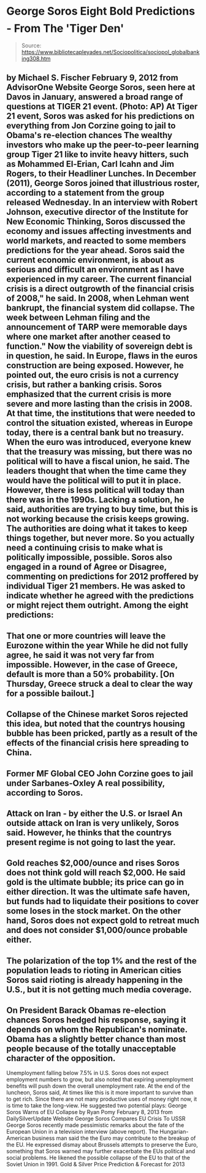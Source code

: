 # George Soros Eight Bold Predictions - From The 'Tiger Den'

> Source: https://www.bibliotecapleyades.net/Sociopolitica/sociopol_globalbanking308.htm

by Michael S. Fischer
February 9, 2012
from
AdvisorOne Website
George Soros, seen here at
Davos in January,
answered a broad range of
questions at TIGER 21 event.
(Photo: AP)
At Tiger 21 event,
Soros was asked for his predictions on
everything
from Jon Corzine going to jail to
Obama's re-election chances
The wealthy investors who make up the
peer-to-peer learning group Tiger 21 like to invite heavy hitters, such as
Mohammed El-Erian, Carl Icahn and Jim Rogers, to their Headliner Lunches.
In December (2011),
George Soros joined that
illustrious roster, according to a statement from the group released
Wednesday.
In an interview with Robert Johnson, executive
director of the
Institute for New Economic Thinking, Soros discussed the economy and
issues affecting investments and world markets, and reacted to some members
predictions for the year ahead.
Soros said the current economic environment,
is about as serious and difficult an
environment as I have experienced in my career. The current financial
crisis is a direct outgrowth of the financial crisis of 2008," he said.
In 2008, when Lehman went bankrupt, the
financial system did collapse. The week between Lehman filing and the
announcement of TARP were memorable days where one market after another
ceased to function."
Now the viability of sovereign debt is in
question, he said. In Europe, flaws in the euros construction are being
exposed.
However, he pointed out, the euro crisis is not
a currency crisis, but rather a banking crisis. Soros emphasized that the
current crisis is more severe and more lasting than the crisis in 2008.
At that time, the institutions that were needed
to control the situation existed, whereas in Europe today, there is a
central bank but no treasury.
When the euro was introduced, everyone knew
that the treasury was missing, but there was no political will to have a
fiscal union, he said.
The leaders thought that when the time came
they would have the political will to put it in place. However, there is
less political will today than there was in the 1990s.
Lacking a solution, he said, authorities are
trying to buy time, but this is not working because the crisis keeps
growing.
The authorities are doing what it takes to
keep things together, but never more. So you actually need a continuing
crisis to make what is politically impossible, possible.
Soros also engaged in a round of Agree or
Disagree, commenting on predictions for 2012 proffered by individual
Tiger 21 members. He
was asked to indicate whether he agreed with the predictions or might reject
them outright.
Among the
eight predictions:
-
That
one or more countries will leave the Eurozone within the year
While he did not fully agree, he said it
was not very far from impossible.
However, in the case of Greece,
default is more than a 50% probability. [On Thursday,
Greece struck a deal to clear the way for a possible bailout.]
-
Collapse of the Chinese market
Soros rejected this idea, but noted that
the countrys housing bubble has been pricked, partly as a result of
the effects of the financial crisis here spreading to China.
-
Former
MF Global CEO
John Corzine goes to jail under
Sarbanes-Oxley
A real possibility, according to Soros.
-
Attack on Iran - by either the U.S. or Israel
An outside
attack on Iran is very
unlikely, Soros said. However, he thinks that the countrys present
regime is not going to last the year.
-
Gold
reaches $2,000/ounce and rises
Soros does not think gold will reach
$2,000.
He said gold is the ultimate bubble; its
price can go in either direction. It was the ultimate safe haven,
but funds had to liquidate their positions to cover some loses in
the stock market.
On the other hand, Soros does not expect
gold to retreat much and does not consider $1,000/ounce probable
either.
-
The polarization of the top 1% and the rest of the population leads
to rioting in American cities
Soros said rioting is already happening
in the U.S., but it is not getting much
media coverage.
-
On
President Barack Obamas re-election chances
Soros hedged his response, saying it
depends on whom the Republican's nominate.
Obama has a slightly better chance
than most people because of the totally unacceptable character
of the opposition.
-
Unemployment falling below 7.5% in U.S.
Soros does not expect employment numbers
to grow, but also noted that expiring unemployment benefits will
push down the overall unemployment rate.
At the end of the luncheon, Soros said,
At times like this is it more important to
survive than to get rich. Since there are not many productive uses of
money right now, it is time to take the long-view.
He suggested two potential plays:
George Soros Warns of EU Collapse
by Ryan Pomy
February 8, 2013
from
DailySilverUpdate Website
George Soros
Compares EU Crisis To USSR
George Soros
recently made pessimistic remarks
about the fate of the European Union in a television interview (above
report).
The Hungarian-American business man said the the
Euro may contribute to the breakup of the EU. He expressed dismay about
Brussels attempts to preserve the Euro, something that Soros warned may
further exacerbate the EUs political and social problems.
He likened the possible collapse of the EU to
that of the Soviet Union in 1991.
Gold & Silver Price Prediction & Forecast for 2013
